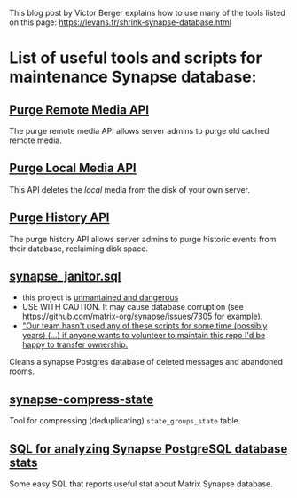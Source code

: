 This blog post by Victor Berger explains how to use many of the tools listed on this page: https://levans.fr/shrink-synapse-database.html

# List of useful tools and scripts for maintenance Synapse database:

## [Purge Remote Media API](../../admin_api/media_admin_api.md#purge-remote-media-api)
The purge remote media API allows server admins to purge old cached remote media.

## [Purge Local Media API](../../admin_api/media_admin_api.md#delete-local-media)
This API deletes the *local* media from the disk of your own server.

## [Purge History API](../../admin_api/purge_history_api.md)
The purge history API allows server admins to purge historic events from their database, reclaiming disk space.

## [synapse_janitor.sql](https://github.com/xwiki-labs/synapse_scripts)

- this project is [unmantained and dangerous](https://github.com/xwiki-labs/synapse_scripts#unmaintained-and-dangerous)
- USE WITH CAUTION. It may cause database corruption (see https://github.com/matrix-org/synapse/issues/7305 for example).
- ["Our team hasn't used any of these scripts for some time (possibly years) (...) if anyone wants to volunteer to maintain this repo I'd be happy to transfer ownership.](https://github.com/xwiki-labs/synapse_scripts/pull/12#issuecomment-617275345) 

Cleans a synapse Postgres database of deleted messages and abandoned rooms.

## [synapse-compress-state](https://github.com/matrix-org/rust-synapse-compress-state)
Tool for compressing (deduplicating) `state_groups_state` table.

## [SQL for analyzing Synapse PostgreSQL database stats](useful_sql_for_admins.md)
Some easy SQL that reports useful stat about Matrix Synapse database.